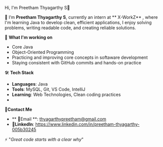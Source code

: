 Hi, I'm Preetham Thyagarthy S👋

🌱 I’m **Preetham Thyagarthy S**, currently an intern at ** X-WorkZ** , where I'm learning Java to develop clean, efficient applications, I enjoy solving problems, writing readable code, and creating reliable solutions.

🔭 **What I'm working on**
  - Core Java
  - Object-Oriented Programming
  - Practicing and improving core concepts in softaware development
  - Staying consistent with GitHub commits and hands-on practice
    
🛠 **Tech Stack**
  - **Languages**: Java
  - **Tools**: MySQL, Git, VS Code, IntelliJ
  - **Learning**: Web Technologies, Clean coding practices
  - 
📮**Contact Me**
  - ** 📧Email **: thyagarthypreetham@gmail.com
  - 🔗**LinkedIn**: https://www.linkedin.com/in/preetham-thyagarthy-005b30245

 ⚡ "_Great code starts with a clear why_"
